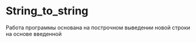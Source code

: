 # String_to_string
Работа программы основана на построчном выведении новой строки на основе введенной
